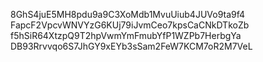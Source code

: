 8GhS4juE5MH8pdu9a9C3XoMdb1MvuUiub4JUVo9ta9f4
FapcF2VpcvWNVYzG6KUj79iJvmCeo7kpsCaCNkDTkoZb
f5hSiR64XtzpQ9T2hpVwmYmFmubYfP1WZPb7HerbgYa
DB93Rrvvqo6S7JhGY9xEYb3sSam2FeW7KCM7oR2M7VeL